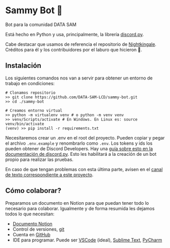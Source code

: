 # Sammy Bot 🤖

Bot para la comunidad DATA SAM

Está hecho en Python y usa, principalmente, la librería [discord.py](https://discordpy.readthedocs.io/en/latest/index.html).

Cabe destacar que usamos de referencia el repositorio de [Nightkingale](https://github.com/Nightkingale/Raichu). Créditos para él y los contribuidores por el laburo que hicieron 👏.

## Instalación

Los siguientes comandos nos van a servir para obtener un entorno de trabajo en condiciones:

```shell
# Clonamos repositorio
>> git clone https://github.com/DATA-SAM-LCD/sammy-bot.git
>> cd ./sammy-bot

# Creamos entorno virtual
>> python -m virtualenv venv # o python -m venv venv
>> venv/Scripts/activate # En Windows. En Linux es: source venv/bin/activate
(venv) >> pip install -r requirements.txt 
```

Necesitaremos crear un .env en el root del proyecto. Pueden copiar y pegar el archivo `.env.example` y renombrarlo como `.env`. Los tokens y ids los pueden obtener de Discord Developers. Hay una [guía sobre esto en la documentación de discord.py](https://discordpy.readthedocs.io/en/latest/discord.html). Esto les habilitará a la creación de un bot propio para realizar las pruebas.

En caso de que tengan problemas con esta última parte, avisen en el [canal de texto correspondiente a este proyecto](https://discord.gg/YMJGEzbKMG).


## Cómo colaborar?

Preparamos un documento en Notion para que puedan tener todo lo necesario para colaborar. Igualmente y de forma resumida les dejamos todos lo que necesitan:

- [Documento Notion](https://jcrodriguez.notion.site/C-mo-arranco-con-git-y-GitHub-81b2b07ee8f64d08bf1652bd12e6d28a?pvs=4)
- Control de versiones, [git](https://git-scm.com/)
- Cuenta en [GitHub](https://github.com/)
- IDE para programar. Puede ser [VSCode](https://code.visualstudio.com/) (ideal), [Sublime Text](https://www.sublimetext.com/), [PyCharm](https://www.jetbrains.com/es-es/pycharm/)